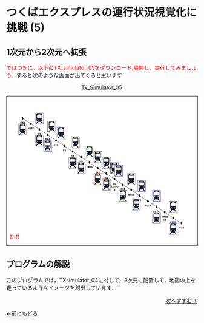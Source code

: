 # つくばエクスプレスの運行状況視覚化に挑戦 (5)



## 1次元から2次元へ拡張




<span style="color: red;">ではつぎに，以下のTX_smiulator_05をダウンロード,展開し，実行してみましょう．</span>すると次のような画面が出てくると思います．



<p align="center"><a href="TXSimulator_05.zip">Tx_Simulator_05</a>
<p align="center"><img src="screenshot_05.png" width="700" height="393" border="1">



## プログラムの解説


このプログラムでは，TXsimulator_04に対して，2次元に配置して，地図の上を走っているようなイメージを創出しています．



<p align="left"><a href="../TX_visualization_5/Tx_visualization_5.html"></a></p>
<p align="right"><a href="../TX_visualization_7/Tx_visualization_7.html">次へすすむ→</a></p>
<p align="left"><a href="../TX_visualization_4/Tx_visualization_4.html">←前にもどる</a></p>
